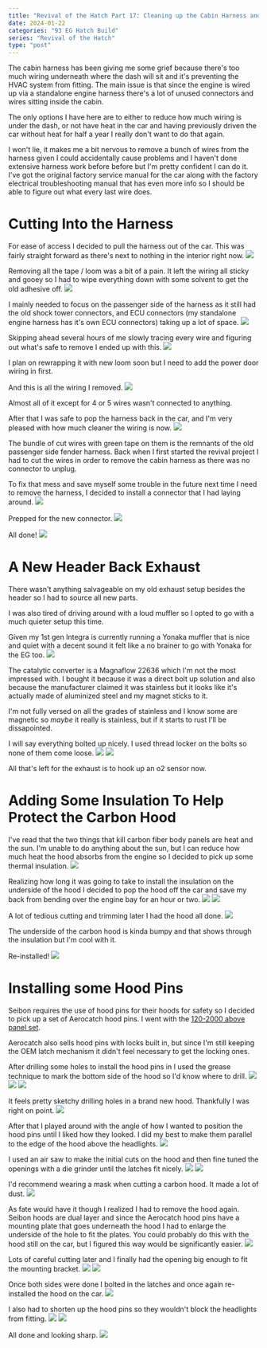 ```yaml
---
title: "Revival of the Hatch Part 17: Cleaning up the Cabin Harness and Installing Hood Pins"
date: 2024-01-22
categories: "93 EG Hatch Build"
series: "Revival of the Hatch"
type: "post"
---
```


The cabin harness has been giving me some grief because there's too much wiring underneath where the dash will sit and it's preventing the HVAC system from fitting. The main issue is that since the engine is wired up via a standalone engine harness there's a lot of unused connectors and wires sitting inside the cabin.

The only options I have here are to either to reduce how much wiring is under the dash, or not have heat in the car and having previously driven the car without heat for half a year I really don't want to do that again.

I won't lie, it makes me a bit nervous to remove a bunch of wires from the harness given I could accidentally cause problems and I haven't done extensive harness work before before but I'm pretty confident I can do it. I've got the original factory service manual for the car along with the factory electrical troubleshooting manual that has even more info so I should be able to figure out what every last wire does.

# Cutting Into the Harness

For ease of access I decided to pull the harness out of the car. This was fairly straight forward as there's next to nothing in the interior right now.
![](images/1.jpg)

Removing all the tape / loom was a bit of a pain. It left the wiring all sticky and gooey so I had to wipe everything down with some solvent to get the old adhesive off.
![](images/2.jpg)

I mainly needed to focus on the passenger side of the harness as it still had the old shock tower connectors, and ECU connectors (my standalone engine harness has it's own ECU connectors) taking up a lot of space.
![](images/3.jpg)

Skipping ahead several hours of me slowly tracing every wire and figuring out what's safe to remove I ended up with this.
![](images/5.jpg)

I plan on rewrapping it with new loom soon but I need to add the power door wiring in first.

And this is all the wiring I removed.
![](images/4.jpg)

Almost all of it except for 4 or 5 wires wasn't connected to anything.

After that I was safe to pop the harness back in the car, and I'm very pleased with how much cleaner the wiring is now.
![](images/6.jpg)

The bundle of cut wires with green tape on them is the remnants of the old passenger side fender harness. Back when I first started the revival project I had to cut the wires in order to remove the cabin harness as there was no connector to unplug.

To fix that mess and save myself some trouble in the future next time I need to remove the harness, I decided to install a connector that I had laying around.
![](images/8.jpg)

Prepped for the new connector.
![](images/7.jpg)

All done!
![](images/9.jpg)

# A New Header Back Exhaust

There wasn't anything salvageable on my old exhaust setup besides the header so I had to source all new parts.

I was also tired of driving around with a loud muffler so I opted to go with a much quieter setup this time.

Given my 1st gen Integra is currently running a Yonaka muffler that is nice and quiet with a decent sound it felt like a no brainer to go with Yonaka for the EG too.
![](images/10.jpg)

The catalytic converter is a Magnaflow 22636 which I'm not the most impressed with. I bought it because it was a direct bolt up solution and also because the manufacturer claimed it was stainless but it looks like it's actually made of aluminized steel and my magnet sticks to it.

I'm not fully versed on all the grades of stainless and I know some are magnetic so _maybe_ it really is stainless, but if it starts to rust I'll be dissapointed.

I will say everything bolted up nicely. I used thread locker on the bolts so none of them come loose.
![](images/11.jpg)
![](images/12.jpg)

All that's left for the exhaust is to hook up an o2 sensor now.

# Adding Some Insulation To Help Protect the Carbon Hood

I've read that the two things that kill carbon fiber body panels are heat and the sun. I'm unable to do anything about the sun, but I can reduce how much heat the hood absorbs from the engine so I decided to pick up some thermal insulation.
![](images/13.jpg)

Realizing how long it was going to take to install the insulation on the underside of the hood I decided to pop the hood off the car and save my back from bending over the engine bay for an hour or two.
![](images/14.jpg)
![](images/15.jpg)

A lot of tedious cutting and trimming later I had the hood all done.
![](images/16.jpg)

The underside of the carbon hood is kinda bumpy and that shows through the insulation but I'm cool with it.

Re-installed!
![](images/17.jpg)

# Installing some Hood Pins

Seibon requires the use of hood pins for their hoods for safety so I decided to pick up a set of Aerocatch hood pins. I went with the [120-2000 above panel set](https://aerocatch.com/product/120-2000-above-panel/).

Aerocatch also sells hood pins with locks built in, but since I'm still keeping the OEM latch mechanism it didn't feel necessary to get the locking ones.

After drilling some holes to install the hood pins in I used the grease technique to mark the bottom side of the hood so I'd know where to drill.
![](images/18.jpg)
![](images/19.jpg)
![](images/20.jpg)

It feels pretty sketchy drilling holes in a brand new hood. Thankfully I was right on point.
![](images/21.jpg)

After that I played around with the angle of how I wanted to position the hood pins until I liked how they looked. I did my best to make them parallel to the edge of the hood above the headlights.
![](images/22.jpg)

I used an air saw to make the initial cuts on the hood and then fine tuned the openings with a die grinder until the latches fit nicely.
![](images/23.jpg)
![](images/24.jpg)

I'd recommend wearing a mask when cutting a carbon hood. It made a lot of dust.
![](images/25.jpg)

As fate would have it though I realized I had to remove the hood again. Seibon hoods are dual layer and since the Aerocatch hood pins have a mounting plate that goes underneath the hood I had to enlarge the underside of the hole to fit the plates. You could probably do this with the hood still on the car, but I figured this way would be significantly easier.
![](images/26.jpg)

Lots of careful cutting later and I finally had the opening big enough to fit the mounting bracket.
![](images/27.jpg)
![](images/28.jpg)

Once both sides were done I bolted in the latches and once again re-installed the hood on the car.
![](images/30.jpg)

I also had to shorten up the hood pins so they wouldn't block the headlights from fitting.
![](images/31.jpg)
![](images/32.jpg)

All done and looking sharp.
![](images/33.jpg)
